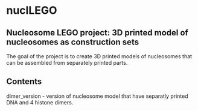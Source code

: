 nuclLEGO
========

Nucleosome LEGO project: 3D printed model of nucleosomes as construction sets
--------

The goal of the project is to create 3D printed models of nucleosomes that can be assembled from separately printed parts.

Contents
--------
dimer_version - version of nucleosome model that have separatly printed DNA and 4 histone dimers.
